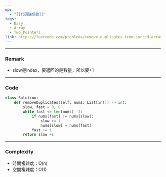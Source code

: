 ```yaml
---
up:
  - "[[代碼隨想錄]]"
tags:
  - Easy
  - Array
  - Two_Pointers
link: https://leetcode.com/problems/remove-duplicates-from-sorted-array/
---
```

---
### Remark
- slow是index，要返回的是數量，所以要+1
---
### Code
```python
class Solution:
    def removeDuplicates(self, nums: List[int]) -> int:
        slow, fast = 0, 0
        while fast <= len(nums) -1:
            if nums[fast] != nums[slow]:
                slow += 1
                nums[slow] = nums[fast]
            fast += 1
        return slow +1
```
---
### Complexity
- 時間複雜度：O(n)
- 空間複雜度：O(1)